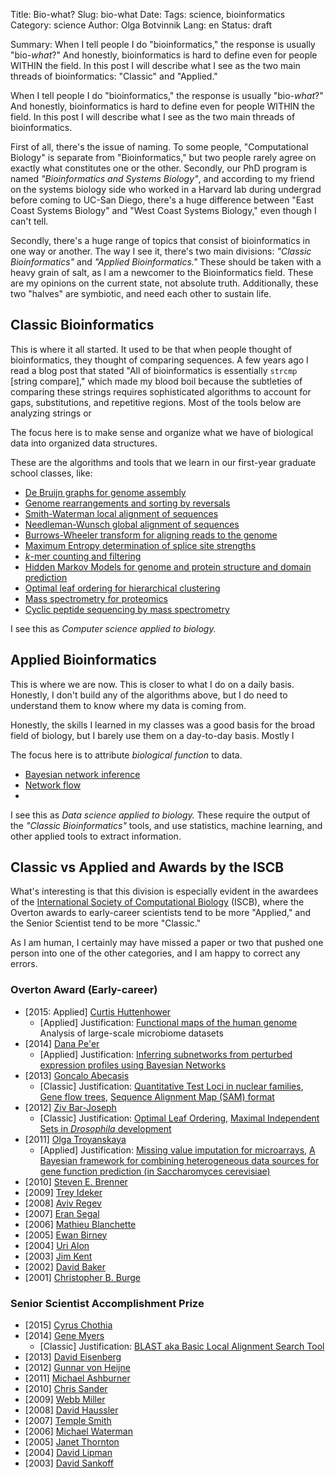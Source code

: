 Title: Bio-what?
Slug: bio-what
Date: 
Tags: science, bioinformatics
Category: science
Author: Olga Botvinnik
Lang: en
Status: draft

Summary: When I tell people I do "bioinformatics," the response is usually "bio-*what*?" And honestly, bioinformatics is hard to define even for people WITHIN the field. In this post I will describe what I see as the two main threads of bioinformatics: "Classic" and "Applied."

When I tell people I do "bioinformatics," the response is usually "bio-*what*?" And honestly, bioinformatics is hard to define even for people WITHIN the field. In this post I will describe what I see as the two main threads of bioinformatics.

First of all, there's the issue of naming. To some people, "Computational Biology" is separate from "Bioinformatics," but two people rarely agree on exactly what constitutes one or the other. Secondly, our PhD program is named *"Bioinformatics and Systems Biology"*, and according to my friend on the systems biology side who worked in a Harvard lab during undergrad before coming to UC-San Diego, there's a huge difference between "East Coast Systems Biology" and "West Coast Systems Biology," even though I can't tell.

Secondly, there's a huge range of topics that consist of bioinformatics in one way or another. The way I see it, there's two main divisions: *"Classic Bioinformatics"* and *"Applied Bioinformatics."* These should be taken with a heavy grain of salt, as I am a newcomer to the Bioinformatics field. These are my opinions on the current state, not absolute truth. Additionally, these two "halves" are symbiotic, and need each other to sustain life.

## Classic Bioinformatics

This is where it all started. It used to be that when people thought of bioinformatics, they thought of comparing sequences. A few years ago I read a blog post that stated "All of bioinformatics is essentially `strcmp` [string compare]," which made my blood boil because the subtleties of comparing these strings requires sophisticated algorithms to account for gaps, substitutions, and repetitive regions. Most of the tools below are analyzing strings or 

The focus here is to make sense and organize what we have of biological data into organized data structures.

These are the algorithms and tools that we learn in our first-year graduate school classes, like:

- [De Bruijn graphs for genome assembly](http://www.pnas.org/content/98/17/9748.full)
- [Genome rearrangements and sorting by reversals](http://dl.acm.org/citation.cfm?id=586673)
- [Smith-Waterman local alignment of sequences](http://en.wikipedia.org/wiki/Smith%E2%80%93Waterman_algorithm)
- [Needleman-Wunsch global alignment of sequences](http://en.wikipedia.org/wiki/Needleman%E2%80%93Wunsch_algorithm)
- [Burrows-Wheeler transform for aligning reads to the genome](http://genomebiology.com/2009/10/3/R25)
- [Maximum Entropy determination of splice site strengths](http://genes.mit.edu/burgelab/maxent/Xmaxentscan_scoreseq.html)
- [*k*-mer counting and filtering](https://github.com/ged-lab/khmer)
- [Hidden Markov Models for genome and protein structure and domain prediction](http://www.nature.com/nbt/journal/v22/n10/pdf/nbt1004-1315.pdf)
- [Optimal leaf ordering for hierarchical clustering](http://www.psrg.csail.mit.edu/pubs/BarGifJaa-ismb01.pdf)
- [Mass spectrometry for proteomics](http://www.nature.com/nature/journal/v415/n6868/full/415180a.html)
- [Cyclic peptide sequencing by mass spectrometry](http://www.ncbi.nlm.nih.gov/pmc/articles/PMC3398611/)

I see this as *Computer science applied to biology.*

## Applied Bioinformatics

This is where we are now. This is closer to what I do on a daily basis. Honestly, I don't build any of the algorithms above, but I do need to understand them to know where my data is coming from.

Honestly, the skills I learned in my classes was a good basis for the broad field of biology, but I barely use them on a day-to-day basis. Mostly I 

The focus here is to attribute *biological function* to data.

- [Bayesian network inference](http://journals.plos.org/ploscompbiol/article?id=10.1371/journal.pcbi.0030129)
- [Network flow]()
- []()

I see this as *Data science applied to biology.* These require the output of the *"Classic Bioinformatics"* tools, and use statistics, machine learning, and other applied tools to extract information.

## Classic vs Applied and Awards by the ISCB

What's interesting is that this division is especially evident in the awardees of the [International Society of Computational Biology](http://www.iscb.org/) (ISCB), where the Overton awards to early-career scientists tend to be more "Applied," and the Senior Scientist tend to be more "Classic."

As I am human, I certainly may have missed a paper or two that pushed one person into one of the other categories, and I am happy to correct any errors.

### Overton Award (Early-career)

- [2015: Applied] [Curtis Huttenhower](http://www.iscb.org/iscb-awards/2383)
	- [Applied] Justification: [Functional maps of the human genome](http://www.ncbi.nlm.nih.gov/pubmed/19246570?dopt=Abstract) Analysis of large-scale microbiome datasets
- [2014] [Dana Pe'er](http://www.iscb.org/iscb-awards/2225)
	- [Applied] Justification: [Inferring subnetworks from perturbed expression profiles using Bayesian Networks](http://bioinformatics.oxfordjournals.org/content/17/suppl_1/S215.full.pdf)
- [2013] [Goncalo Abecasis](http://www.iscb.org/iscb-awards/1837)
	- [Classic] Justification: [Quantitative Test Loci in nuclear families](http://www.sciencedirect.com/science/article/pii/S0002929707622538), [Gene flow trees](http://www.nature.com/ng/journal/v30/n1/full/ng786.html), [Sequence Alignment Map (SAM) format](http://bioinformatics.oxfordjournals.org/content/25/16/2078.short)
- [2012] [Ziv Bar-Joseph](http://www.iscb.org/iscb-awards/1224)
	- [Classic] Justification: [Optimal Leaf Ordering](http://www.psrg.csail.mit.edu/pubs/BarGifJaa-ismb01.pdf), [Maximal Independent Sets in *Drosophila* development](http://www.sciencemag.org/content/331/6014/183)
- [2011] [Olga Troyanskaya](http://www.iscb.org/iscb-awards/1117)
	- [Applied] Justification: [Missing value imputation for microarrays](http://bioinformatics.oxfordjournals.org/content/17/6/520.full.pdf), [A Bayesian framework for combining heterogeneous data sources for gene function prediction (in Saccharomyces cerevisiae)](http://www.pnas.org/content/100/14/8348.long)
- [2010] [Steven E. Brenner]()
- [2009] [Trey Ideker]()
- [2008] [Aviv Regev]()
- [2007] [Eran Segal]()
- [2006] [Mathieu Blanchette]()
- [2005] [Ewan Birney]()
- [2004] [Uri Alon]()
- [2003] [Jim Kent]()
- [2002] [David Baker]()
- [2001] [Christopher B. Burge]()


### Senior Scientist Accomplishment Prize

- [2015] [Cyrus Chothia]()
- [2014] [Gene Myers](http://www.iscb.org/iscb-awards/2224)
	- [Classic] Justification: [BLAST aka Basic Local Alignment Search Tool](http://www.ncbi.nlm.nih.gov/pubmed/2231712?dopt=Citation)
- [2013] [David Eisenberg]()
- [2012] [Gunnar von Heijne]()
- [2011] [Michael Ashburner]()
- [2010] [Chris Sander]()
- [2009] [Webb Miller]()
- [2008] [David Haussler]()
- [2007] [Temple Smith]()
- [2006] [Michael Waterman]()
- [2005] [Janet Thornton]()
- [2004] [David Lipman]()
- [2003] [David Sankoff ]()